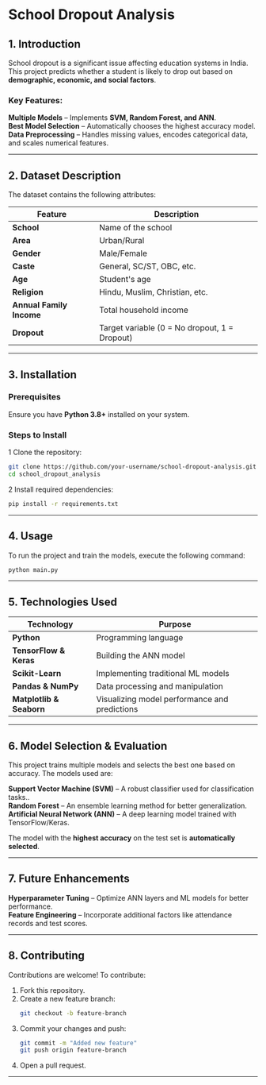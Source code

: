 # **School Dropout Analysis**

## **1. Introduction**

School dropout is a significant issue affecting education systems in India. This project predicts whether a student is likely to drop out based on **demographic, economic, and social factors**.

### **Key Features:**

**Multiple Models** – Implements **SVM, Random Forest, and ANN**.  
**Best Model Selection** – Automatically chooses the highest accuracy model.  
**Data Preprocessing** – Handles missing values, encodes categorical data, and scales numerical features.

---

## **2. Dataset Description**

The dataset contains the following attributes:

| Feature                  | Description                                   |
| ------------------------ | --------------------------------------------- |
| **School**               | Name of the school                            |
| **Area**                 | Urban/Rural                                   |
| **Gender**               | Male/Female                                   |
| **Caste**                | General, SC/ST, OBC, etc.                     |
| **Age**                  | Student's age                                 |
| **Religion**             | Hindu, Muslim, Christian, etc.                |
| **Annual Family Income** | Total household income                        |
| **Dropout**              | Target variable (0 = No dropout, 1 = Dropout) |

---

## **3. Installation**

### **Prerequisites**

Ensure you have **Python 3.8+** installed on your system.

### **Steps to Install**

1 Clone the repository:

```bash
git clone https://github.com/your-username/school-dropout-analysis.git
cd school_dropout_analysis
```

2 Install required dependencies:

```bash
pip install -r requirements.txt
```

---

## **4. Usage**

To run the project and train the models, execute the following command:

```bash
python main.py
```


---

## **5. Technologies Used**

| Technology             | Purpose                             |
| ---------------------- | ----------------------------------- |
| **Python**             | Programming language                |
| **TensorFlow & Keras** | Building the ANN model              |
| **Scikit-Learn**       | Implementing traditional ML models  |
| **Pandas & NumPy**     | Data processing and manipulation    |
| **Matplotlib & Seaborn**     | Visualizing model performance and predictions    |

---

## **6. Model Selection & Evaluation**

This project trains multiple models and selects the best one based on accuracy. The models used are:

**Support Vector Machine (SVM)** – A robust classifier used for classification tasks..  
**Random Forest** – An ensemble learning method for better generalization.  
**Artificial Neural Network (ANN)** – A deep learning model trained with TensorFlow/Keras.

The model with the **highest accuracy** on the test set is **automatically selected**.

---

## **7. Future Enhancements**

**Hyperparameter Tuning** – Optimize ANN layers and ML models for better performance.  
**Feature Engineering** – Incorporate additional factors like attendance records and test scores.

---

## **8. Contributing**

Contributions are welcome! To contribute:

1. Fork this repository.
2. Create a new feature branch:
   ```bash
   git checkout -b feature-branch
   ```
3. Commit your changes and push:
   ```bash
   git commit -m "Added new feature"
   git push origin feature-branch
   ```
4. Open a pull request.

---
